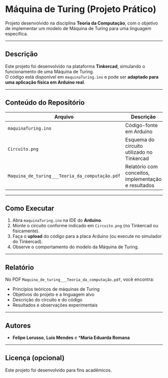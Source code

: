 # Máquina de Turing (Projeto Prático)

Projeto desenvolvido na disciplina **Teoria da Computação**, com o objetivo de implementar um modelo de Máquina de Turing para uma linguagem específica.

---

## Descrição

Este projeto foi desenvolvido na plataforma **Tinkercad**, simulando o funcionamento de uma Máquina de Turing.  
O código está disponível em `maquinaTuring.ino` e pode ser **adaptado para uma aplicação física em Arduino real**.  

---

## Conteúdo do Repositório

| Arquivo                        | Descrição                                       |
|-------------------------------|--------------------------------------------------|
| `maquinaTuring.ino`           | Código-fonte em Arduino                         |
| `Circuito.png`                | Esquema do circuito utilizado no Tinkercad      |
| `Maquina_de_turing___Teoria_da_computação.pdf` | Relatório com conceitos, implementação e resultados |

---

## Como Executar

1. Abra `maquinaTuring.ino` na IDE do **Arduino**.  
2. Monte o circuito conforme indicado em `Circuito.png` (no Tinkercad ou fisicamente).  
3. Faça o **upload** do código para a placa Arduino (ou execute no simulador do Tinkercad).  
4. Observe o comportamento do modelo da Máquina de Turing.  

---

## Relatório

No PDF `Maquina_de_turing___Teoria_da_computação.pdf`, você encontra:

- Princípios teóricos de máquinas de Turing  
- Objetivos do projeto e a linguagem alvo  
- Descrição do circuito e do código  
- Resultados e observações experimentais  

---

## Autores

- **Felipe Lorusso**, **Luis Mendes** e ***Maria Eduarda Romana**

---

## Licença (opcional)

Este projeto foi desenvolvido para fins acadêmicos.
